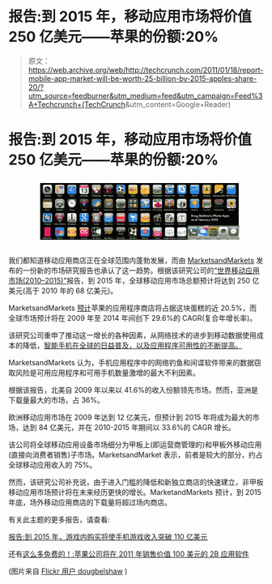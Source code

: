 # 报告:到 2015 年，移动应用市场将价值 250 亿美元——苹果的份额:20%

> 原文：<https://web.archive.org/web/http://techcrunch.com/2011/01/18/report-mobile-app-market-will-be-worth-25-billion-by-2015-apples-share-20/?utm_source=feedburner&utm_medium=feed&utm_campaign=Feed%3A+Techcrunch+(TechCrunch>&utm_content=Google+Reader)

# 报告:到 2015 年，移动应用市场将价值 250 亿美元——苹果的份额:20%

![](img/8d5bbbac592c1042fa67e10ab1188225.png)

我们都知道移动应用商店正在全球范围内蓬勃发展，而由 [MarketsandMarkets](https://web.archive.org/web/20230202231258/http://www.marketsandmarkets.com/) 发布的一份新的市场研究报告也承认了这一趋势。根据该研究公司的[“世界移动应用市场(2010–2015)”](https://web.archive.org/web/20230202231258/http://www.marketsandmarkets.com/Market-Reports/mobile-applications-228.html)报告，到 2015 年，全球移动应用市场总额预计将达到 250 亿美元(高于 2010 年的 68 亿美元)。

MarketsandMarkets [预计](https://web.archive.org/web/20230202231258/http://www.prnewswire.com/news-releases/marketsandmarkets-world-mobile-applications-market-worth-us25-billion-by-2015-114087839.html)苹果的应用程序商店将占据这块蛋糕的近 20.5%，而全球市场预计将在 2009 年至 2014 年间创下 29.6%的 CAGR(复合年增长率)。

该研究公司重申了推动这一增长的各种因素，从网络技术的进步到移动数据使用成本的降低，[智能手机在全球的日益普及，以及应用程序可用性的不断提高。](https://web.archive.org/web/20230202231258/https://techcrunch.com/2011/01/11/report-number-of-mobile-broadband-subscriptions-to-surpass-1-billion-in-2011/)

MarketsandMarkets 认为，手机应用程序中的网络钓鱼和间谍软件带来的数据窃取风险是可用应用程序和可用手机数量激增的最大不利因素。

根据该报告，北美自 2009 年以来以 41.6%的收入份额领先市场。然而，亚洲是下载量最大的市场，占 36%。

欧洲移动应用市场在 2009 年达到 12 亿美元，但预计到 2015 年将成为最大的市场，达到 84 亿美元，并在 2010-2015 年期间以 33.6%的 CAGR 增长。

该公司将全球移动应用设备市场细分为甲板上(即运营商管理的)和甲板外移动应用(直接向消费者销售)子市场。MarketsandMarket 表示，前者是较大的部分，约占全球移动应用收入的 75%。

然而，该研究公司补充说，由于进入门槛的降低和新独立商店的快速建立，非甲板移动应用市场预计将在未来经历更快的增长。MarketandMarkets 预计，到 2015 年底，场外移动应用商店的下载量将超过场内商店。

有关此主题的更多报告，请查看:

[报告:到 2015 年，游戏内购买将使手机游戏收入突破 110 亿美元](https://web.archive.org/web/20230202231258/https://techcrunch.com/2010/11/30/report-in-game-purchases-to-blow-mobile-games-revenues-past-11-billion-by-2015/)

还有[这么多免费的！:苹果公司将在 2011 年销售价值 100 美元的 2B 应用软件](https://web.archive.org/web/20230202231258/https://techcrunch.com/2010/12/30/so-much-for-free-apple-will-sell-2b-in-apps-in-2011/)

(图片来自 [Flickr 用户 dougbelshaw](https://web.archive.org/web/20230202231258/http://www.flickr.com/photos/dougbelshaw/4360008898/) )